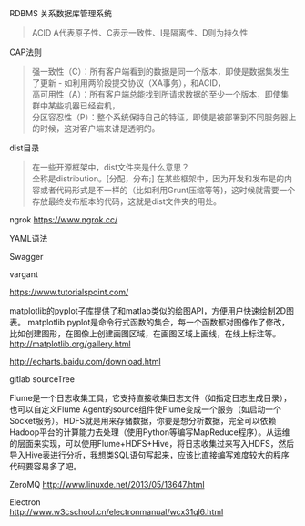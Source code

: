 RDBMS 关系数据库管理系统  
>ACID A代表原子性、C表示一致性、I是隔离性、D则为持久性

CAP法则  
>强一致性（C）：所有客户端看到的数据是同一个版本，即使是数据集发生了更新 - 如利用两阶段提交协议（XA事务），和ACID，  
>高可用性（A）：所有客户端总能找到所请求数据的至少一个版本，即使集群中某些机器已经宕机，  
>分区容忍性（P）：整个系统保持自己的特征，即使是被部署到不同服务器上的时候，这对客户端来讲是透明的。  

dist目录  
>在一些开源框架中，dist文件夹是什么意思？  
>全称是distribution。[分配，分布;] 在某些框架中，因为开发和发布是的内容或者代码形式是不一样的（比如利用Grunt压缩等等)，这时候就需要一个存放最终发布版本的代码，这就是dist文件夹的用处。

ngrok
https://www.ngrok.cc/

YAML语法

Swagger

vargant


https://www.tutorialspoint.com/

matplotlib的pyplot子库提供了和matlab类似的绘图API，方便用户快速绘制2D图表。
matplotlib.pyplot是命令行式函数的集合，每一个函数都对图像作了修改，比如创建图形，在图像上创建画图区域，在画图区域上画线，在线上标注等。
http://matplotlib.org/gallery.html

http://echarts.baidu.com/download.html


gitlab
sourceTree

Flume是一个日志收集工具，它支持直接收集日志文件（如指定日志生成目录），也可以自定义Flume Agent的source组件使Flume变成一个服务（如启动一个Socket服务）。HDFS就是用来存储数据，你要是想分析数据，完全可以依赖Hadoop平台的计算能力去处理（使用Python等编写MapReduce程序）。从运维的层面来实现，可以使用Flume+HDFS+Hive，将日志收集过来写入HDFS，然后导入Hive表进行分析，我想类SQL语句写起来，应该比直接编写难度较大的程序代码要容易多了吧。

ZeroMQ
http://www.linuxde.net/2013/05/13647.html

Electron  
http://www.w3cschool.cn/electronmanual/wcx31ql6.html